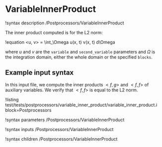 # VariableInnerProduct

!syntax description /Postprocessors/VariableInnerProduct

The inner product computed is for the L2 norm:

!equation
<u, v> = \int_\Omega u(x, t) v(x, t) d\Omega

where $u$ and $v$ are the `variable` and `second_variable` parameters and $\Omega$ is the integration domain, either the whole domain or the specified `blocks`.

## Example input syntax

In this input file, we compute the inner products $<f,g>$ and $<f,f>$ of auxiliary variables. We verify that $<f,f>$ is equal to the L2 norm.

!listing test/tests/postprocessors/variable_inner_product/variable_inner_product.i block=Postprocessors

!syntax parameters /Postprocessors/VariableInnerProduct

!syntax inputs /Postprocessors/VariableInnerProduct

!syntax children /Postprocessors/VariableInnerProduct
